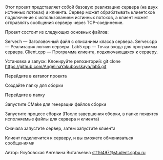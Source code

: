 Этот проект представляет собой базовую реализацию сервера (на двух истинных потоках) и клиента. Сервер может обрабатывать клиентское подключение с использованием истинных потоков, а клиент может отправлять сообщения серверу через TCP-соединение.

Проект состоит из следующих основных файлов:

Server.h — Заголовочный файл с описанием класса сервера. Server.cpp — Реализация логики сервера. Lab5.cpp — Точка входа для программы сервера. Client.cpp — Программа клиента, подключающаяся к серверу.

Установка и запуск: Клонируйте репозиторий: git clone https://github.com/AngelinaYakubovskaya/lab5.git 

Перейдите в каталог проекта

Создайте папку для сборки

Перейдите в папку

Запустите CMake для генерации файлов сборки

Запустите процесс сборки (После завершения сборки, в папке появятся исполняемые файлы для сервера и клиента)

Сначала запустите сервер, затем запустите клиента

Клиент подключится к серверу, и вы сможете обмениваться сообщениями

Автор: Якубовская Ангелина Витальевна st116497@student.spbu.ru
